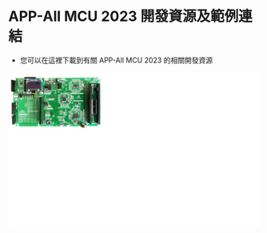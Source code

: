 # APP-All MCU 2023 開發資源及範例連結
* 您可以在這裡下載到有關 APP-All MCU 2023 的相關開發資源
<img src="https://github.com/CalvinHoMicrochip/APP-All-MCU-2023-Development-Resource/blob/main/Photo_All_2023.png" width="1280px">



